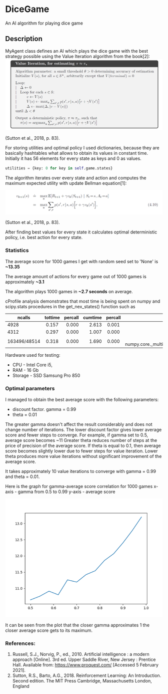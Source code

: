 # DiceGame
An AI algorithm for playing dice game

## Description

MyAgent class defines an AI which plays the dice
game with the best strategy possible using the Value Iteration algorithm from the book[2]:
![img_2.png](img_2.png)

(Sutton et al., 2018, p. 83).

For storing utilities and optimal policy I used dictionaries, because they are basically hashtables what
allows to obtain its values in constant time. Initially it has 56 elements for every state as keys
and 0 as values. 
```python
utilities = {key: 0 for key in self.game.states}
```
The algorithm iterates over every state and action and computes the maximum expected 
utility with update Bellman equation[1]:

![img_4.png](img_4.png)

(Sutton et al., 2018, p. 83).

After finding best values for every state it calculates optimal deterministic policy, 
i.e. best action for every state.

### Statistics

The average score for 1000 games I get with random seed set to 'None' is
 **~13.35** 

The average amount of actions for every game out of
1000 games is approximately **~3.1**

The algorithm plays 1000 games in **~2.7 seconds** on average. 

cProfile analysis demonstrates that most time is being spent on 
numpy and scipy.stats procedures in the get_nex_states() function such as

| ncalls        | tottime           | percall  |  cumtime        | percall| filename:lineno(function)           |
| ------------- |:-------------:| -----:|  -------------:|:-------------:| ----------------:|
| 4928     | 0.157 | 0.000 |2.613| 0.001|dice_game.py:85(get_next_states)
|4312   | 0.297  |  0.000 |   1.007   | 0.000| shape_base.py:267(apply_along_axis)
|163496/48514  |  0.318  |  0.000  |  1.690  |  0.000 |{built-in method numpy.core._multiarray_umath.implement_array_function}

Hardware used for testing:
 - CPU - Intel Core i5,
 - RAM - 16 Gb
 - Storage - SSD Samsung Pro 850

### Optimal parameters
I managed to obtain the best average score with the following parameters:
 - discount factor. gamma = 0.99
 - theta = 0.01

The greater gamma doesn't affect the result considerably and does not change number of iterations.
The lower discount factor gives lower average score and fewer steps to converge. 
For example, if gamma set to 0.5, average score becomes ~11
Greater theta reduces number of steps at the price of precision of the average score.
If theta is equal to 0.1, then average score becomes slightly lower due to fewer steps for value iteration.
Lower theta produces more value iterations without significant improvement of the average score.

It takes approximately 10 value iterations to converge with gamma = 0.99 and theta = 0.01.

Here is the graph for gamma-average score correlation for 1000 games
x-axis - gamma from 0.5 to 0.99
y-axis - average score 

![img_3.png](img_3.png)

It can be seen from the plot that the closer gamma approximates 1 
the closer average score gets to its maximum.


### References:
1. Russell, S.J., Norvig, P., ed., 2010. Artificial intelligence : a modern approach [Online]. 3rd ed. 
   Upper Saddle River, New Jersey : Prentice Hall. Available from: https://www.proquest.com/ [Accessed 5 February 2021].
2. Sutton, R.S., Barto, A.G., 2018. Reinforcement Learning: An Introduction. Second edition. The MIT Press 
   Cambridge, Massachusetts London, England   

 
 
